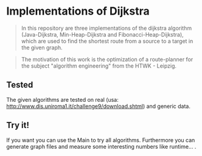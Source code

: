 # Implementations of Dijkstra

> In this repository are three implementations of the dijkstra algorithm
> (Java-Dijkstra, Min-Heap-Dijkstra and Fibonacci-Heap-Dijkstra),
> which are used to find the shortest route from a source to a target in the given graph.

> The motivation of this work is the optimization 
> of a route-planner for the subject "algorithm engineering" 
> from the HTWK - Leipzig.

## Tested

The given algorithms are tested on real (usa: http://www.dis.uniroma1.it/challenge9/download.shtml) 
and generic data.

## Try it!

If you want you can use the Main to try all algorithms.
Furthermore you can generate graph files and measure some interesting numbers like runtime... .